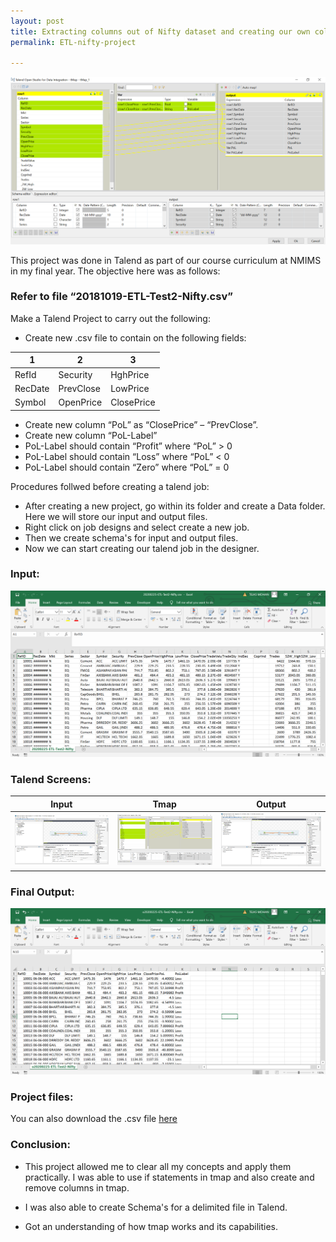 ```yaml
---
layout: post
title: Extracting columns out of Nifty dataset and creating our own columns using Tmap
permalink: ETL-nifty-project

---
```


<img src = "/images/talend-images/talend-m23.png">

This project was done in Talend as part of our course curriculum at NMIMS in my final year. The objective here was as follows:

### Refer to file “20181019-ETL-Test2-Nifty.csv”

Make a Talend Project to carry out the following: 

* Create new .csv file to contain on the following fields:

|1|2|3|
|---|---|---|
|RefId|	Security|	HghPrice|
|RecDate|	PrevClose|	LowPrice|
|Symbol|	OpenPrice|	ClosePrice|

* Create new column “PoL” as “ClosePrice” – “PrevClose”.
* Create new column “PoL-Label”
* PoL-Label should contain “Profit” where “PoL” > 0
* PoL-Label should contain “Loss” where “PoL” < 0
* PoL-Label should contain “Zero” where “PoL” = 0

Procedures follwed before creating a talend job:

* After creating a new project, go within its folder and create a Data folder. Here we will store our input and output files. 
* Right click on job designs and select create a new job. 
* Then we create schema's for input and output files.
* Now we can start creating our talend job in the designer.

### Input:

<img src = "/images/talend-images/talend-m21.png">

### Talend Screens:

|Input|Tmap|Output|
|---|---|---|
|<img src = "/images/talend-images/talend-m22.png">|<img src = "/images/talend-images/talend-m23.png">|<img src = "/images/talend-images/talend-m24.png">|

### Final Output:

<img src = "/images/talend-images/talend-m25.png">

### Project files:

You can also download the .csv file [here](https://github.com/tejasmohanayyar/tejasmohanayyar.github.io/tree/master/projects/ETL-Projects/ETL%20Nifty%20project)

### Conclusion:

* This project allowed me to clear all my concepts and apply them practically. I was able to use if statements in tmap and also create and remove columns in tmap.

* I was also able to create Schema's for a delimited file in Talend. 

* Got an understanding of how tmap works and its capabilities.


